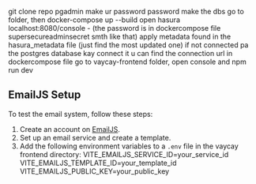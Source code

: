 git clone repo
pgadmin make ur password password
make the dbs
go to folder, then docker-compose up --build
open hasura localhost:8080/console - (the password is in dockercompose file supersecureadminsecret smth like that)
apply metadata found in the hasura_metadata file (just find the most updated one)
if not connected pa the postgres database kay connect it u can find the connection url in dockercompose file
go to vaycay-frontend folder, open console and npm run dev

## EmailJS Setup

To test the email system, follow these steps:

1. Create an account on [EmailJS](https://www.emailjs.com/).
2. Set up an email service and create a template.
3. Add the following environment variables to a `.env` file in the vaycay frontend directory:
VITE_EMAILJS_SERVICE_ID=your_service_id
VITE_EMAILJS_TEMPLATE_ID=your_template_id
VITE_EMAILJS_PUBLIC_KEY=your_public_key
